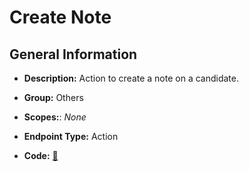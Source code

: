 # Create Note

## General Information

- **Description:** Action to create a note on a candidate.

- **Group:** Others
- **Scopes:**: _None_
- **Endpoint Type:** Action
- **Code:** [🔗](https://github.com/NangoHQ/integration-templates/tree/main/integrations/ashby/actions/create-note.ts)
